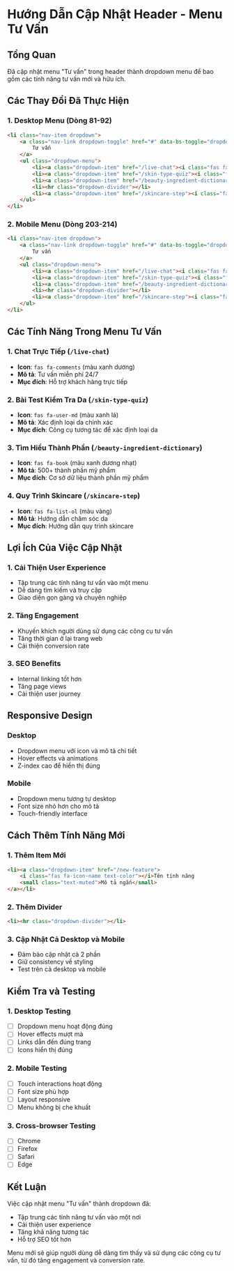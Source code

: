 # Hướng Dẫn Cập Nhật Header - Menu Tư Vấn

## Tổng Quan
Đã cập nhật menu "Tư vấn" trong header thành dropdown menu để bao gồm các tính năng tư vấn mới và hữu ích.

## Các Thay Đổi Đã Thực Hiện

### 1. Desktop Menu (Dòng 81-92)
```html
<li class="nav-item dropdown">
    <a class="nav-link dropdown-toggle" href="#" data-bs-toggle="dropdown">
        Tư vấn
    </a>
    <ul class="dropdown-menu">
        <li><a class="dropdown-item" href="/live-chat"><i class="fas fa-comments text-primary"></i>Chat trực tiếp <small class="text-muted">Tư vấn miễn phí 24/7</small></a></li>
        <li><a class="dropdown-item" href="/skin-type-quiz"><i class="fas fa-user-md text-success"></i>Bài test kiểm tra da <small class="text-muted">Xác định loại da chính xác</small></a></li>
        <li><a class="dropdown-item" href="/beauty-ingredient-dictionary"><i class="fas fa-book text-info"></i>Tìm hiểu thành phần <small class="text-muted">500+ thành phần mỹ phẩm</small></a></li>
        <li><hr class="dropdown-divider"></li>
        <li><a class="dropdown-item" href="/skincare-step"><i class="fas fa-list-ol text-warning"></i>Quy trình skincare <small class="text-muted">Hướng dẫn chăm sóc da</small></a></li>
    </ul>
</li>
```

### 2. Mobile Menu (Dòng 203-214)
```html
<li class="nav-item dropdown">
    <a class="nav-link dropdown-toggle" href="#" data-bs-toggle="dropdown">
        Tư vấn
    </a>
    <ul class="dropdown-menu">
        <li><a class="dropdown-item" href="/live-chat"><i class="fas fa-comments text-primary"></i>Chat trực tiếp <small class="text-muted" style="font-size: 11px;">Tư vấn miễn phí 24/7</small></a></li>
        <li><a class="dropdown-item" href="/skin-type-quiz"><i class="fas fa-user-md text-success"></i>Bài test kiểm tra da <small class="text-muted" style="font-size: 11px;">Xác định loại da chính xác</small></a></li>
        <li><a class="dropdown-item" href="/beauty-ingredient-dictionary"><i class="fas fa-book text-info"></i>Tìm hiểu thành phần <small class="text-muted" style="font-size: 11px;">500+ thành phần mỹ phẩm</small></a></li>
        <li><hr class="dropdown-divider"></li>
        <li><a class="dropdown-item" href="/skincare-step"><i class="fas fa-list-ol text-warning"></i>Quy trình skincare <small class="text-muted" style="font-size: 11px;">Hướng dẫn chăm sóc da</small></a></li>
    </ul>
</li>
```

## Các Tính Năng Trong Menu Tư Vấn

### 1. Chat Trực Tiếp (`/live-chat`)
- **Icon**: `fas fa-comments` (màu xanh dương)
- **Mô tả**: Tư vấn miễn phí 24/7
- **Mục đích**: Hỗ trợ khách hàng trực tiếp

### 2. Bài Test Kiểm Tra Da (`/skin-type-quiz`)
- **Icon**: `fas fa-user-md` (màu xanh lá)
- **Mô tả**: Xác định loại da chính xác
- **Mục đích**: Công cụ tương tác để xác định loại da

### 3. Tìm Hiểu Thành Phần (`/beauty-ingredient-dictionary`)
- **Icon**: `fas fa-book` (màu xanh dương nhạt)
- **Mô tả**: 500+ thành phần mỹ phẩm
- **Mục đích**: Cơ sở dữ liệu thành phần mỹ phẩm

### 4. Quy Trình Skincare (`/skincare-step`)
- **Icon**: `fas fa-list-ol` (màu vàng)
- **Mô tả**: Hướng dẫn chăm sóc da
- **Mục đích**: Hướng dẫn quy trình skincare

## Lợi Ích Của Việc Cập Nhật

### 1. Cải Thiện User Experience
- Tập trung các tính năng tư vấn vào một menu
- Dễ dàng tìm kiếm và truy cập
- Giao diện gọn gàng và chuyên nghiệp

### 2. Tăng Engagement
- Khuyến khích người dùng sử dụng các công cụ tư vấn
- Tăng thời gian ở lại trang web
- Cải thiện conversion rate

### 3. SEO Benefits
- Internal linking tốt hơn
- Tăng page views
- Cải thiện user journey

## Responsive Design

### Desktop
- Dropdown menu với icon và mô tả chi tiết
- Hover effects và animations
- Z-index cao để hiển thị đúng

### Mobile
- Dropdown menu tương tự desktop
- Font size nhỏ hơn cho mô tả
- Touch-friendly interface

## Cách Thêm Tính Năng Mới

### 1. Thêm Item Mới
```html
<li><a class="dropdown-item" href="/new-feature">
    <i class="fas fa-icon-name text-color"></i>Tên tính năng 
    <small class="text-muted">Mô tả ngắn</small>
</a></li>
```

### 2. Thêm Divider
```html
<li><hr class="dropdown-divider"></li>
```

### 3. Cập Nhật Cả Desktop và Mobile
- Đảm bảo cập nhật cả 2 phần
- Giữ consistency về styling
- Test trên cả desktop và mobile

## Kiểm Tra và Testing

### 1. Desktop Testing
- [ ] Dropdown menu hoạt động đúng
- [ ] Hover effects mượt mà
- [ ] Links dẫn đến đúng trang
- [ ] Icons hiển thị đúng

### 2. Mobile Testing
- [ ] Touch interactions hoạt động
- [ ] Font size phù hợp
- [ ] Layout responsive
- [ ] Menu không bị che khuất

### 3. Cross-browser Testing
- [ ] Chrome
- [ ] Firefox
- [ ] Safari
- [ ] Edge

## Kết Luận

Việc cập nhật menu "Tư vấn" thành dropdown đã:
- Tập trung các tính năng tư vấn vào một nơi
- Cải thiện user experience
- Tăng khả năng tương tác
- Hỗ trợ SEO tốt hơn

Menu mới sẽ giúp người dùng dễ dàng tìm thấy và sử dụng các công cụ tư vấn, từ đó tăng engagement và conversion rate.
